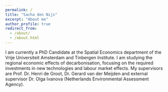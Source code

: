 ```yaml
---
permalink: /
title: "Sacha den Nijs"
excerpt: "About me"
author_profile: true
redirect_from: 
  - /about/
  - /about.html
---
```


I am currently a PhD Candidate at the Spatial Economics department of the Vrije Universiteit Amsterdam and Tinbergen Institute. I am studying the regional economic effects of decarbonisation, focusing on the required investments in new technologies and labour market effects. My supervisors are Prof. Dr. Henri de Groot, Dr. Gerard van der Meijden and external supervisor Dr. Olga Ivanova (Netherlands Environmental Assessment Agency). 



